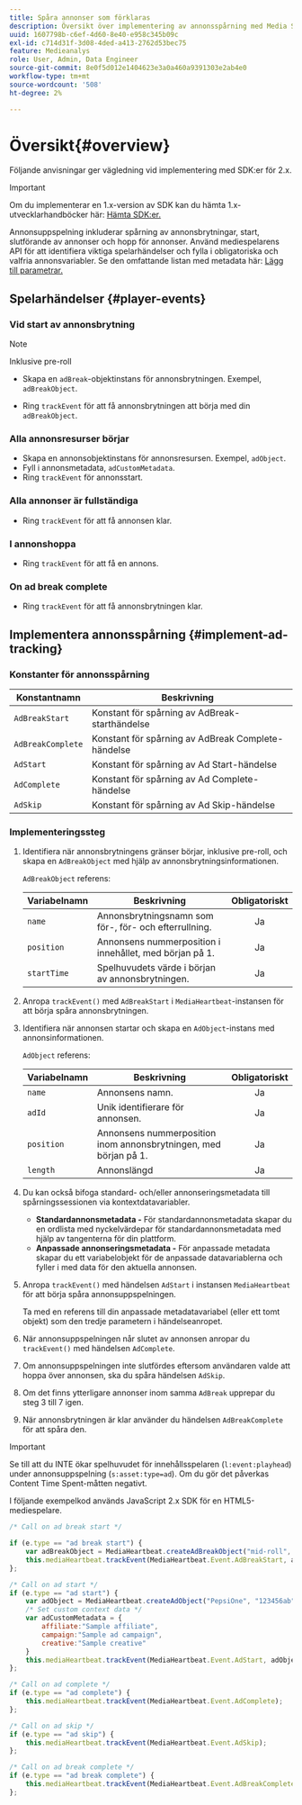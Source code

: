 ```yaml
---
title: Spåra annonser som förklaras
description: Översikt över implementering av annonsspårning med Media SDK.
uuid: 1607798b-c6ef-4d60-8e40-e958c345b09c
exl-id: c714d31f-3d08-4ded-a413-2762d53bec75
feature: Medieanalys
role: User, Admin, Data Engineer
source-git-commit: 8e0f5d012e1404623e3a0a460a9391303e2ab4e0
workflow-type: tm+mt
source-wordcount: '508'
ht-degree: 2%

---
```


# Översikt{#overview}

Följande anvisningar ger vägledning vid implementering med SDK:er för 2.x.

>[!IMPORTANT]
>
>Om du implementerar en 1.x-version av SDK kan du hämta 1.x-utvecklarhandböcker här: [Hämta SDK:er.](/help/sdk-implement/download-sdks.md)

Annonsuppspelning inkluderar spårning av annonsbrytningar, start, slutförande av annonser och hopp för annonser. Använd mediespelarens API för att identifiera viktiga spelarhändelser och fylla i obligatoriska och valfria annonsvariabler. Se den omfattande listan med metadata här: [Lägg till parametrar.](/help/metrics-and-metadata/ad-parameters.md)

## Spelarhändelser {#player-events}


### Vid start av annonsbrytning

>[!NOTE]
>Inklusive pre-roll

* Skapa en `adBreak`-objektinstans för annonsbrytningen. Exempel, `adBreakObject`.

* Ring `trackEvent` för att få annonsbrytningen att börja med din `adBreakObject`.

### Alla annonsresurser börjar

* Skapa en annonsobjektinstans för annonsresursen. Exempel, `adObject`.
* Fyll i annonsmetadata, `adCustomMetadata`.
* Ring `trackEvent` för annonsstart.

### Alla annonser är fullständiga

* Ring `trackEvent` för att få annonsen klar.

### I annonshoppa

* Ring `trackEvent` för att få en annons.

### On ad break complete

* Ring `trackEvent` för att få annonsbrytningen klar.

## Implementera annonsspårning {#implement-ad-tracking}

### Konstanter för annonsspårning

| Konstantnamn | Beskrivning   |
|---|---|
| `AdBreakStart` | Konstant för spårning av AdBreak-starthändelse |
| `AdBreakComplete` | Konstant för spårning av AdBreak Complete-händelse |
| `AdStart` | Konstant för spårning av Ad Start-händelse |
| `AdComplete` | Konstant för spårning av Ad Complete-händelse |
| `AdSkip` | Konstant för spårning av Ad Skip-händelse |

### Implementeringssteg

1. Identifiera när annonsbrytningens gränser börjar, inklusive pre-roll, och skapa en `AdBreakObject` med hjälp av annonsbrytningsinformationen.

   `AdBreakObject` referens:

   | Variabelnamn | Beskrivning | Obligatoriskt |
   | --- | --- | :---: |
   | `name` | Annonsbrytningsnamn som för-, för- och efterrullning. | Ja |
   | `position` | Annonsens nummerposition i innehållet, med början på 1. | Ja |
   | `startTime` | Spelhuvudets värde i början av annonsbrytningen. | Ja |

1. Anropa `trackEvent()` med `AdBreakStart` i `MediaHeartbeat`-instansen för att börja spåra annonsbrytningen.

1. Identifiera när annonsen startar och skapa en `AdObject`-instans med annonsinformationen.

   `AdObject` referens:

   | Variabelnamn | Beskrivning | Obligatoriskt |
   | --- | --- | :---: |
   | `name` | Annonsens namn. | Ja |
   | `adId` | Unik identifierare för annonsen. | Ja |
   | `position` | Annonsens nummerposition inom annonsbrytningen, med början på 1. | Ja |
   | `length` | Annonslängd | Ja |

1. Du kan också bifoga standard- och/eller annonseringsmetadata till spårningssessionen via kontextdatavariabler.

   * **Standardannonsmetadata -** För standardannonsmetadata skapar du en ordlista med nyckelvärdepar för standardannonsmetadata med hjälp av tangenterna för din plattform.
   * **Anpassade annonseringsmetadata -** För anpassade metadata skapar du ett variabelobjekt för de anpassade datavariablerna och fyller i med data för den aktuella annonsen.

1. Anropa `trackEvent()` med händelsen `AdStart` i instansen `MediaHeartbeat` för att börja spåra annonsuppspelningen.

   Ta med en referens till din anpassade metadatavariabel (eller ett tomt objekt) som den tredje parametern i händelseanropet.

1. När annonsuppspelningen når slutet av annonsen anropar du `trackEvent()` med händelsen `AdComplete`.

1. Om annonsuppspelningen inte slutfördes eftersom användaren valde att hoppa över annonsen, ska du spåra händelsen `AdSkip`.
1. Om det finns ytterligare annonser inom samma `AdBreak` upprepar du steg 3 till 7 igen.
1. När annonsbrytningen är klar använder du händelsen `AdBreakComplete` för att spåra den.

>[!IMPORTANT]
>
>Se till att du INTE ökar spelhuvudet för innehållsspelaren (`l:event:playhead`) under annonsuppspelning (`s:asset:type=ad`). Om du gör det påverkas Content Time Spent-måtten negativt.

I följande exempelkod används JavaScript 2.x SDK för en HTML5-mediespelare.

```js
/* Call on ad break start */

if (e.type == "ad break start") {
    var adBreakObject = MediaHeartbeat.createAdBreakObject("mid-roll", 2, 500);
    this.mediaHeartbeat.trackEvent(MediaHeartbeat.Event.AdBreakStart, adBreakObject);
};

/* Call on ad start */
if (e.type == "ad start") {
    var adObject = MediaHeartbeat.createAdObject("PepsiOne", "123456ab", 1, 30);
    /* Set custom context data */
    var adCustomMetadata = {
        affiliate:"Sample affiliate",
        campaign:"Sample ad campaign",
        creative:"Sample creative"
    }
    this.mediaHeartbeat.trackEvent(MediaHeartbeat.Event.AdStart, adObject, adCustomMetadata);
};

/* Call on ad complete */
if (e.type == "ad complete") {
    this.mediaHeartbeat.trackEvent(MediaHeartbeat.Event.AdComplete);
};

/* Call on ad skip */
if (e.type == "ad skip") {
    this.mediaHeartbeat.trackEvent(MediaHeartbeat.Event.AdSkip);
};

/* Call on ad break complete */
if (e.type == "ad break complete") {
    this.mediaHeartbeat.trackEvent(MediaHeartbeat.Event.AdBreakComplete);
};
```
